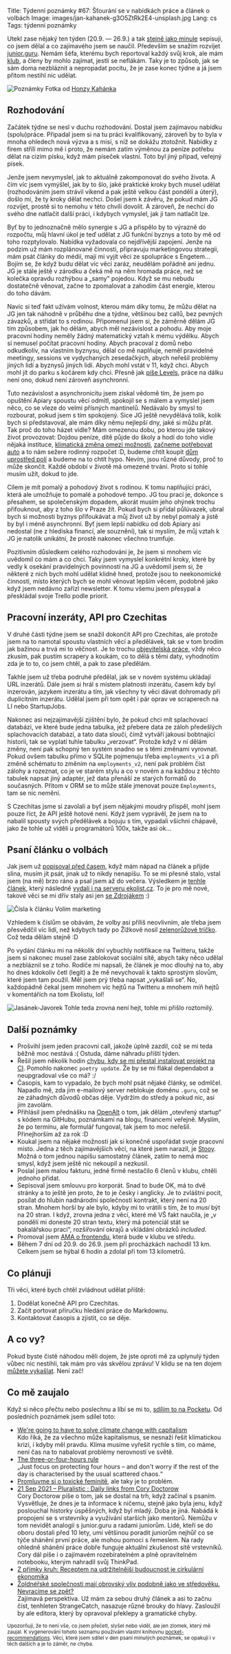 Title: Týdenní poznámky #67: Šťourání se v nabídkách práce a článek o volbách
Image: images/jan-kahanek-g3O5ZtRk2E4-unsplash.jpg
Lang: cs
Tags: týdenní poznámky


Utekl zase nějaký ten týden (20.9. — 26.9.) a tak [stejně jako minule]({filename}2021-09-19_tydenni-poznamky-66-kousky-prirucky-v-markdownu-data-z-inzeratu-v-api.md) sepisuji, co jsem dělal a co zajímavého jsem se naučil. Především se snažím rozvíjet [junior.guru](https://junior.guru/). Nemám šéfa, kterému bych reportoval každý svůj krok, ale mám [klub](https://junior.guru/club/), a členy by mohlo zajímat, jestli se neflákám. Taky je to způsob, jak se sám doma nezbláznit a nepropadat pocitu, že je zase konec týdne a já jsem přitom nestihl nic udělat.

![Poznámky]({static}/images/jan-kahanek-g3O5ZtRk2E4-unsplash.jpg)
Fotka od [Honzy Kahánka](https://unsplash.com/@honza_kahanek)


## Rozhodování

Začátek týdne se nesl v duchu rozhodování. Dostal jsem zajímavou nabídku (spolu)práce. Připadal jsem si na tu práci kvalifikovaný, zároveň by to byla v mnoha ohledech nová výzva a s misí, s níž se dokážu ztotožnit. Nabídky z firem střílí mimo mě i proto, že nemám zatím výměnou za peníze potřebu dělat na cizím písku, když mám píseček vlastní. Toto byl jiný případ, veřejný písek.

Jenže jsem nevymyslel, jak to aktuálně zakomponovat do svého života. A čím víc jsem vymýšlel, jak by to šlo, jaké praktické kroky bych musel udělat (rozhodováním jsem strávil víkend a pak ještě velkou část pondělí a úterý), došlo mi, že ty kroky dělat nechci. Došel jsem k závěru, že pokud mám JG rozvíjet, prostě si to nemohu v této chvíli dovolit. A zároveň, že nechci do svého dne natlačit další práci, i kdybych vymyslel, jak ji tam natlačit lze.

Byť by to jednoznačně mělo synergie s JG a přispělo by to výrazně do rozpočtu, můj hlavní úkol je teď udělat z JG funkční byznys a toto by mě od toho rozptylovalo. Nabídka vyžadovala co nejdřívější zapojení. Jenže na podzim už mám rozplánované činnosti, připravuju marketingovou strategii, mám psát články do médií, mají mi vyjít věci ze spolupráce s Engetem… Bojím se, že když budu dělat víc věcí zaráz, neudělám pořádně ani jednu. JG je stále ještě v zárodku a čeká mě na něm hromada práce, než se kolečka opravdu rozhýbou a „samy“ pojedou. Když se mu nebudu dostatečně věnovat, začne to zpomalovat a zahodím část energie, kterou do toho dávám.

Navíc si teď fakt užívám volnost, kterou mám díky tomu, že můžu dělat na JG jen tak náhodně v průběhu dne a týdne, většinou bez callů, bez pevných závazků, a střídat to s rodinou. Připomenul jsem si, že záměrně dělám JG tím způsobem, jak ho dělám, abych měl nezávislost a pohodu. Aby moje pracovní hodiny neměly žádný matematický vztah k mému výdělku. Abych si nemusel počítat pracovní hodiny. Abych pracoval z domů nebo odkudkoliv, na vlastním byznysu, dělal co mě naplňuje, neměl pravidelné meetingy, sessions ve vydychaných zesedačkých, abych neřešil problémy jiných lidí a byznysů jiných lidí. Abych mohl vstát v 11, když chci. Abych mohl jít do parku s kočárem kdy chci. Přesně jak [píše Levels](https://levels.io/async/), práce na dálku není ono, dokud není zároveň asynchronní.

Tuto nezávislost a asynchronicitu jsem získal vědomě tím, že jsem po opuštění Apiary spoustu věcí odmítl, spokojil se s málem a vymyslel jsem něco, co se vleze do velmi přísných mantinelů. Nedávalo by smysl to rozbourat, pokud jsem s tím spokojený. Sice JG ještě nevydělává tolik, kolik bych si představoval, ale mám díky němu nejlepší dny, jaké si můžu přát. Tak proč do toho házet vidle? Mám omezenou dobu, po kterou jde takový život provozovat: Dojdou peníze, dítě půjde do školy a hodí do toho vidle nějaká instituce, [klimatická změna omezí možnosti]({filename}2021-09-26_tydenni-poznamky-67-stourani-se-v-nabidkach-prace-a-clanek-o-volbach.md), [začneme potřebovat auto]({filename}2021-08-28_bez-auta.md) a to nám sežere rodinný rozpočet :D, budeme chtít koupit [dům uprostřed polí](https://finmag.penize.cz/penize/419465-hybaj-do-poli) a budeme na to chtít hypo. Nevím, jsou různé důvody, proč to může skončit. Každé období v životě má omezené trvání. Proto si tohle musím užít, dokud to jde.

Cílem je mít pomalý a pohodový život s rodinou. K tomu naplňující práci, která ale umožňuje to pomalé a pohodové tempo. JG tou prací je, dokonce s přesahem, se společenským dopadem, akorát musím jeho ohýnek trochu přifouknout, aby z toho šlo v Praze žít. Pokud bych si přidal půlúvazek, ubral bych si možnosti byznys přifoukávat a můj život už by nebyl pomalý a jistě by byl i méně asynchronní. Byť jsem lepší nabídku od dob Apiary asi nedostal (ne z hlediska financí, ale souznění), tak si myslím, že můj vztah k JG je natolik unikátní, že prostě nakonec všechno trumfuje.

Pozitivním důsledkem celého rozhodování je, že jsem si mnohem víc uvědomil co mám a co chci. Taky jsem vymyslel konkrétní kroky, které by vedly k osekání pravidelných povinností na JG a uvědomil jsem si, že některé z nich bych mohl udělat klidně hned, protože jsou to neekonomické činnosti, místo kterých bych se mohl věnovat lepším věcem, podobně jako když jsem nedávno zařízl newsletter. K tomu všemu jsem přesypal a přeskládal svoje Trello podle priorit.


## Pracovní inzeráty, API pro Czechitas

V druhé části týdne jsem se snažil dokončit API pro Czechitas, ale protože jsem na to namotal spoustu vlastních věcí a předělávek, tak se v tom brodím jak bažinou a trvá mi to věčnost. Je to trochu [objevitelská práce](https://www.youtube.com/watch?v=v21jg8wb1eU), vždy něco zkusím, pak pustím scrapery a koukám, co to dělá s těmi daty, vyhodnotím zda je to to, co jsem chtěl, a pak to zase předělám.

Takhle jsem už třeba podruhé předělal, jak se v novém systému ukládají URL inzerátů. Dále jsem si hrál s místem platnosti inzerátu, časem kdy byl inzerován, jazykem inzerátu a tím, jak všechny ty věci dávat dohromady při duplicitním inzerátu. Udělal jsem při tom opět i pár oprav ve scraperech na LI nebo StartupJobs.

Nakonec asi nejzajímavější zjištění bylo, že pokud chci mít splachovací databázi, ve které bude jedna tabulka, jež přebere data ze záloh předešlých splachovacích databází, a tato data sloučí, čímž vytváří jakousi bobtnající historii, tak se vyplatí tuhle tabulku „verzovat“. Protože když v ní dělám změny, není pak schopný ten systém snadno se s těmi změnami vyrovnat. Pokud ovšem tabulku přímo v SQLite pojmenuju třeba `employments_v1` a při změně schématu to změním na `employments_v2`, není pak problém číst zálohy a rozeznat, co je ve starém stylu a co v novém a na každou z těchto tabulek napsat jiný adaptér, jež data přenáší ze starých formátů do současných. Přitom v ORM se to může stále jmenovat pouze `Employments`, tam se nic nemění.

S Czechitas jsme si zavolali a byť jsem nějakými moudry přispěl, mohl jsem pouze říct, že API ještě hotové není. Když jsem vyprávěl, že jsem na to nabalil spousty svých předělávek a bojuju s tím, vypadali všichni chápavě, jako že tohle už viděli u programátorů 100x, takže asi ok…


## Psaní článku o volbách

Jak jsem už [popisoval před časem]({filename}2021-08-29_tydenni-poznamky-63-analytics-a-pocatky-nove-prirucky.md), když mám nápad na článek a přijde slina, musím jít psát, jinak už to nikdy nenapíšu. To se mi přesně stalo, vstal jsem (na mě) brzo ráno a psal jsem až do večera. Výsledkem je [tenhle článek]({filename}2021-09-26_tydenni-poznamky-67-stourani-se-v-nabidkach-prace-a-clanek-o-volbach.md), který následně [vydali i na serveru ekolist.cz](https://ekolist.cz/cz/publicistika/nazory-a-komentare/honza-javorek-volim-marketing). To je pro mě nové, takové věci se mi dřív staly asi jen [se Zdrojákem](https://zdrojak.cz/autori/honza-javorek/) :)

![Čísla k článku Volím marketing]({static}/images/volim-marketing-analytics.png)

Vzhledem k číslům se obávám, že volby asi příliš neovlivním, ale třeba jsem přesvědčil víc lidí, než kdybych tady po Žižkově nosil [zelenorůžové tričko](https://obchod.zeleni2021.cz/). Což teda dělám stejně :D

Po vydání článku mi na několik dní vybuchly notifikace na Twitteru, takže jsem si nakonec musel zase zablokovat sociální sítě, abych taky něco udělal a nezbláznil se z toho. Rodiče mi napsali, že článek je moc dlouhý na to, aby ho dnes kdokoliv četl (legit) a že mě nevychovali k takto sprostým slovům, které jsem tam použil. Měl jsem prý třeba napsat „vykašlali se“. No, každopádně čekal jsem mnohem víc hejtů na Twitteru a mnohem míň hejtů v komentářích na tom Ekolistu, lol!

![Jasánek-Javorek]({static}/images/jasanek-javorek.jpg)
Tohle teda zrovna není hejt, tohle mi přišlo roztomilý.


## Další poznámky

- Prošvihl jsem jeden pracovní call, jakože úplně zazdil, což se mi teda běžně moc nestává :( Ostuda, dáme náhradu příští týden.
- Řešil jsem několik hodin [chybu, kdy se mi přestal instalovat projekt na CI](https://github.com/scrapinghub/extruct/issues/183). Pomohlo nakonec `poetry update`. Že by se mi flákal dependabot a neupgradoval vše co má? :/
- Časopis, kam to vypadalo, že bych mohl psát nějaké články, se odmlčel. Napadlo mě, zda jim e-mailový server neblokuje doménu `.guru`, což se ze záhadných důvodů občas děje. Vydržím do středy a pokud nic, asi jim zavolám.
- Přihlásil jsem přednášku na [OpenAlt](https://www.openalt.cz/2021/) o tom, jak dělám „otevřený startup“ s kódem na GitHubu, poznámkami na blogu, financemi veřejně. Myslím, že po termínu, ale formulář fungoval, tak jsem to moc neřešil. Přinejhorším až za rok :D
- Koukal jsem na nějaké možnosti jak si konečně uspořádat svoje pracovní místo. Jedna z těch zajímavějších věcí, na které jsem narazil, je [Stooy](https://www.stooy.cz/). Možná o tom jednou napíšu samostatný článek, zatím to nemá moc smysl, když jsem ještě nic nekoupil a nezkusil.
- Poslal jsem malou fakturu, jedné firmě nestačilo 6 členů v klubu, chtěli jednoho přidat.
- Sepisoval jsem smlouvu pro korporát. Snad to bude OK, má to dvě stránky a to ještě jen proto, že to je česky i anglicky. Je to zvláštní pocit, posílat do hlubin nadnárodní společnosti kontrakt, který není na 20 stran. Mnohem horší by ale bylo, kdyby mi to vrátili s tím, že to _musí_ být na 20 stran. I když, zrovna jedna z věcí, které mě VŠ fakt naučila, je „v pondělí mi doneste 20 stran textu, který má potenciál stát se bakalářskou prací“, rozšiřování okrajů a vkládání obrázků _included_.
- Promoval jsem [AMA o frontendu](https://junior.guru/events/#planned), která bude v klubu ve středu.
- Během 7 dní od 20.9. do 26.9. jsem při procházkách nachodil 13 km. Celkem jsem se hýbal 6 hodin a zdolal při tom 13 kilometrů.


## Co plánuji

Tři věci, které bych chtěl zvládnout udělat příště:

1. Dodělat konečně API pro Czechitas.
2. Začít portovat příručku hledání práce do Markdownu.
3. Kontaktovat časopis a zjistit, co se děje.


## A co vy?

Pokud byste čistě náhodou měli dojem, že jste oproti mě za uplynulý týden vůbec nic nestihli, tak mám pro vás skvělou zprávu! V klidu se na ten dojem [můžete vykašlat]({filename}2020-06-04_neni-to-zavod.md). Není zač!


## Co mě zaujalo

Když si něco přečtu nebo poslechnu a líbí se mi to, [sdílím to na Pocketu](https://getpocket.com/@honzajavorek). Od posledních poznámek jsem sdílel toto:

- [We're going to have to solve climate change with capitalism](https://jamesomalley.substack.com/p/were-going-to-have-to-solve-climate)<br>Kdo říká, že za všechno může kapitalismus, se nesnaží řešit klimatickou krizi, i kdyby měl pravdu. Klima musíme vyřešit rychle s tím, co máme, není čas na to nabalovat problémy nerovností ve světě.
- [The three-or-four-hours rule](https://www.oliverburkeman.com/fourhours)<br>„Just focus on protecting four hours – and don't worry if the rest of the day is characterised by the usual scattered chaos.“
- [Promluvme si o toxické feminitě](https://www.heroine.cz/domaci/5811-promluvme-si-o-toxicke-feminite), ale taky je to problém.
- [21 Sep 2021 – Pluralistic : Daily links from Cory Doctorow](https://pluralistic.net/2021/09/21/monica-byrne/#think-different)<br>Cory Doctorow píše o tom, jak se dostal na trh, když začínal s psaním. Vysvětluje, že dnes je ta informace k ničemu, stejně jako byla jenu, když poslouchal historky úspěšných, když byl mladý. Doba je jiná. Nabádá k propojení se s vrstevníky a využívání starších jako mentorů. Nemůžu v tom nevidět analogii s junior.guru a radami juniorům. Lidé, kteří se do oboru dostali před 10 lety, umí většinou poradit juniorům nejhůř co se týče shánění první práce, ale mohou pomoci s řemeslem. Na rady ohledně shánění práce dobře funguje aktuální zkušenost sítě vrstevníků. Cory dál píše i o zajímavém rozebíratelném a plně opravitelném notebooku, kterým nahradil svůj ThinkPad.
- [Z přímky kruh: Receptem na udržitelnější budoucnost je cirkulární ekonomika](https://markething.cz/cirkularni-ekonomika)
- [Žoldnéřské společnosti mají obrovský vliv podobně jako ve středověku. Nevracíme se zpět?](https://strangecatch.substack.com/p/zoldnerske-spolecnosti-maji-obrovsky)<br>Zajímavá perspektiva. Už mám za sebou druhý článek a asi to začnu číst, tenhleten StrangeCatch, nasazuje různé brouky do hlavy. Zasloužil by ale editora, který by opravoval překlepy a gramatické chyby.

<small>Upozorňuji, že to není vše, co jsem přečetl, slyšel nebo viděl, ale jen zlomek, který mě zaujal. K vygenerování tohoto seznamu používám vlastní knihovnu <a href="https://pypi.org/project/pocket-recommendations/">pocket-recommendations</a>. Věci, které jsem sdílel v den psaní minulých poznámek, se opakují i v těch dalších a je to záměr, ne chyba.</small>
